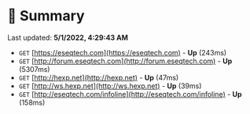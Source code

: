 # 📖 Summary
Last updated: **5/1/2022, 4:29:43 AM**

- `GET` [https://eseqtech.com](https://eseqtech.com) - **Up** (243ms)
- `GET` [http://forum.eseqtech.com](http://forum.eseqtech.com) - **Up** (5307ms)
- `GET` [http://hexp.net](http://hexp.net) - **Up** (47ms)
- `GET` [http://ws.hexp.net](http://ws.hexp.net) - **Up** (39ms)
- `GET` [http://eseqtech.com/infoline](http://eseqtech.com/infoline) - **Up** (158ms)
